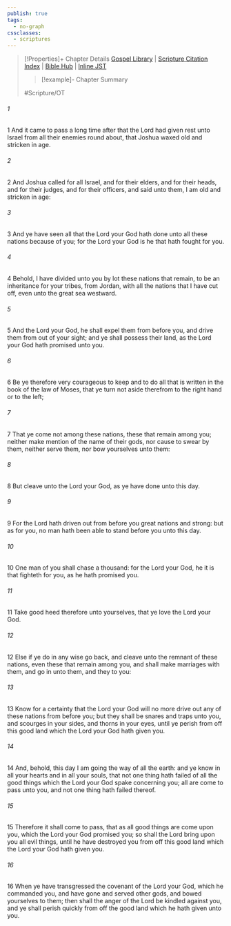 ```yaml
---
publish: true
tags:
  - no-graph
cssclasses:
  - scriptures
---
```

>[!Properties]+ Chapter Details
>[Gospel Library](https://churchofjesuschrist.org/study/scriptures/ot/josh/23?lang=eng)    |    [Scripture Citation Index](https://scriptures.byu.edu/#06a17::c06a17)    |    [Bible Hub](https://biblehub.com/joshua/23.htm)    |    [Inline JST](https://scripturetoolbox.com/html/ic/Joshua/23.html)
>>[!example]- Chapter Summary
>> 
> 
>
>#Scripture/OT
###### 1
1 And it came to pass a long time after that the Lord had given rest unto Israel from all their enemies round about, that Joshua waxed old and stricken in age.
###### 2
2 And Joshua called for all Israel, and for their elders, and for their heads, and for their judges, and for their officers, and said unto them, I am old and stricken in age:
###### 3
3 And ye have seen all that the Lord your God hath done unto all these nations because of you; for the Lord your God is he that hath fought for you.
###### 4
4 Behold, I have divided unto you by lot these nations that remain, to be an inheritance for your tribes, from Jordan, with all the nations that I have cut off, even unto the great sea westward.
###### 5
5 And the Lord your God, he shall expel them from before you, and drive them from out of your sight; and ye shall possess their land, as the Lord your God hath promised unto you.
###### 6
6 Be ye therefore very courageous to keep and to do all that is written in the book of the law of Moses, that ye turn not aside therefrom to the right hand or to the left;
###### 7
7 That ye come not among these nations, these that remain among you; neither make mention of the name of their gods, nor cause to swear by them, neither serve them, nor bow yourselves unto them:
###### 8
8 But cleave unto the Lord your God, as ye have done unto this day.
###### 9
9 For the Lord hath driven out from before you great nations and strong: but as for you, no man hath been able to stand before you unto this day.
###### 10
10 One man of you shall chase a thousand: for the Lord your God, he it is that fighteth for you, as he hath promised you.
###### 11
11 Take good heed therefore unto yourselves, that ye love the Lord your God.
###### 12
12 Else if ye do in any wise go back, and cleave unto the remnant of these nations, even these that remain among you, and shall make marriages with them, and go in unto them, and they to you:
###### 13
13 Know for a certainty that the Lord your God will no more drive out any of these nations from before you; but they shall be snares and traps unto you, and scourges in your sides, and thorns in your eyes, until ye perish from off this good land which the Lord your God hath given you.
###### 14
14 And, behold, this day I am going the way of all the earth: and ye know in all your hearts and in all your souls, that not one thing hath failed of all the good things which the Lord your God spake concerning you; all are come to pass unto you, and not one thing hath failed thereof.
###### 15
15 Therefore it shall come to pass, that as all good things are come upon you, which the Lord your God promised you; so shall the Lord bring upon you all evil things, until he have destroyed you from off this good land which the Lord your God hath given you.
###### 16
16 When ye have transgressed the covenant of the Lord your God, which he commanded you, and have gone and served other gods, and bowed yourselves to them; then shall the anger of the Lord be kindled against you, and ye shall perish quickly from off the good land which he hath given unto you.
